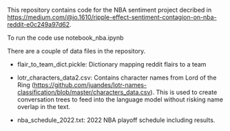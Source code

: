 This repository contains code for the NBA sentiment project decribed in https://medium.com/@io.1610/ripple-effect-sentiment-contagion-on-nba-reddit-e0c249a97d62.

To run the code use notebook_nba.ipynb

There are a couple of data files in the repository.
* flair_to_team_dict.pickle: Dictionary mapping reddit flairs to a team

* lotr_characters_data2.csv: Contains character names from Lord of the Ring (https://github.com/juandes/lotr-names-classification/blob/master/characters_data.csv). 
  This is used to create conversation trees to feed into the language model without risking name overlap in the text.

* nba_schedule_2022.txt: 2022 NBA playoff schedule including results.
